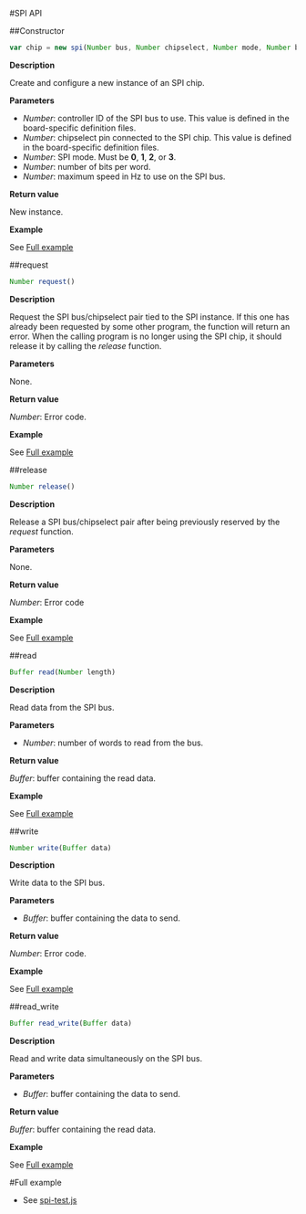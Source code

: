 #SPI API

##Constructor

```javascript
var chip = new spi(Number bus, Number chipselect, Number mode, Number bpw, Number speed);
```

**Description**

Create and configure a new instance of an SPI chip.

**Parameters**

 - *Number*: controller ID of the SPI bus to use. This value is defined in the board-specific definition files.
 - *Number*: chipselect pin connected to the SPI chip. This value is defined in the board-specific definition files.
 - *Number*: SPI mode. Must be **0**, **1**, **2**, or **3**.
 - *Number*: number of bits per word.
 - *Number*: maximum speed in Hz to use on the SPI bus.

**Return value**

New instance.

**Example**

See [Full example](#full-example)

##request

```javascript
Number request()
```

**Description**

Request the SPI bus/chipselect pair tied to the SPI instance. If this one has
already been requested by some other program, the function will return
an error. When the calling program is no longer using the SPI chip, it should
release it by calling the *release* function.

**Parameters**

None.

**Return value**

*Number*: Error code.

**Example**

See [Full example](#full-example)

##release

```javascript
Number release()
```

**Description**

Release a SPI bus/chipselect pair after being previously reserved by the *request* function.

**Parameters**

None.

**Return value**

*Number*: Error code

**Example**

See [Full example](#full-example)

##read

```javascript
Buffer read(Number length)
```

**Description**

Read data from the SPI bus.

**Parameters**

 - *Number*: number of words to read from the bus.

**Return value**

*Buffer*: buffer containing the read data.

**Example**

See [Full example](#full-example)

##write

```javascript
Number write(Buffer data)
```

**Description**

Write data to the SPI bus.

**Parameters**

 - *Buffer*: buffer containing the data to send.

**Return value**

*Number*: Error code.

**Example**

See [Full example](#full-example)

##read_write

```javascript
Buffer read_write(Buffer data)
```

**Description**

Read and write data simultaneously on the SPI bus.

**Parameters**

 - *Buffer*: buffer containing the data to send.

**Return value**

*Buffer*: buffer containing the read data.

**Example**

See [Full example](#full-example)

#Full example

   * See [spi-test.js](/test/spi-test.js)
